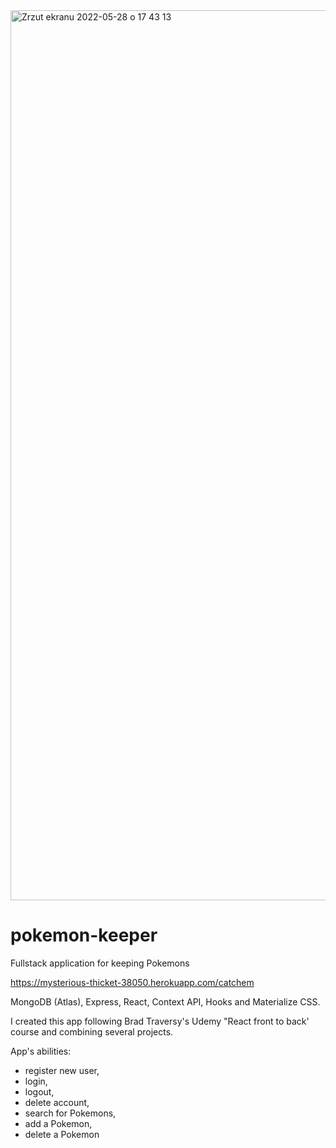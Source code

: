 <img width="1424" alt="Zrzut ekranu 2022-05-28 o 17 43 13" src="https://user-images.githubusercontent.com/50405712/170832513-f03efeca-c24d-46e1-bf8b-d830b5abb27c.png">

# pokemon-keeper
Fullstack application for keeping Pokemons 

https://mysterious-thicket-38050.herokuapp.com/catchem


MongoDB (Atlas), Express, React, Context API, Hooks and Materialize CSS.

I created this app following Brad Traversy's Udemy "React front to back' course and combining several projects.

App's abilities:
* register new user,
* login,
* logout,
* delete account,
* search for Pokemons,
* add a Pokemon,
* delete a Pokemon
